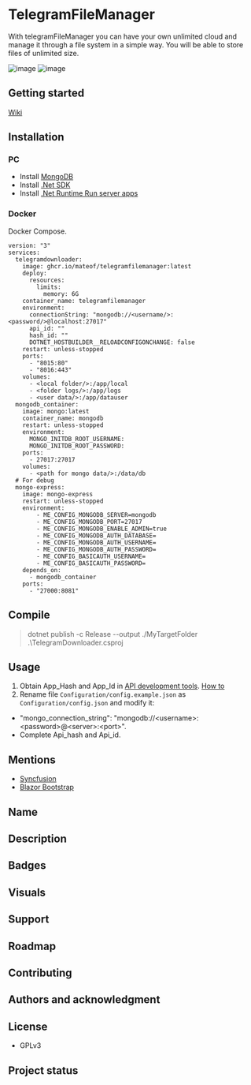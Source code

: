 # TelegramFileManager
With telegramFileManager you can have your own unlimited cloud and manage it through a file system in a simple way.
You will be able to store files of unlimited size.

![image](https://github.com/user-attachments/assets/d0853d9b-f6e1-4fbb-aa35-b71c81a1c17a)
![image](https://github.com/user-attachments/assets/6f825a2e-f134-40c1-a708-3a6cc754372b)

## Getting started
[Wiki](https://github.com/mateof/TelegramFileManager/wiki)

## Installation
### PC
- Install [MongoDB](https://www.mongodb.com/try/download/community)
- Install [.Net SDK](https://dotnet.microsoft.com/en-us/download)
- Install [.Net Runtime Run server apps](https://dotnet.microsoft.com/en-us/download/dotnet/6.0/runtime?cid=getdotnetcore&os=windows&arch=x64)

### Docker
Docker Compose.

```
version: "3"
services:
  telegramdownloader:
    image: ghcr.io/mateof/telegramfilemanager:latest
    deploy:
      resources:
        limits:
          memory: 6G
    container_name: telegramfilemanager
    environment:
      connectionString: "mongodb://<username/>:<password/>@localhost:27017"
      api_id: ""
      hash_id: ""
      DOTNET_HOSTBUILDER__RELOADCONFIGONCHANGE: false
    restart: unless-stopped
    ports:
      - "8015:80"
      - "8016:443"
    volumes:
      - <local folder/>:/app/local
      - <folder logs/>:/app/logs
      - <user data/>:/app/datauser
  mongodb_container:
    image: mongo:latest
    container_name: mongodb
    restart: unless-stopped
    environment:
      MONGO_INITDB_ROOT_USERNAME: 
      MONGO_INITDB_ROOT_PASSWORD: 
    ports:
      - 27017:27017
    volumes:
      - <path for mongo data/>:/data/db
  # For debug    
  mongo-express:
    image: mongo-express
    restart: unless-stopped
    environment:
        - ME_CONFIG_MONGODB_SERVER=mongodb
        - ME_CONFIG_MONGODB_PORT=27017
        - ME_CONFIG_MONGODB_ENABLE_ADMIN=true
        - ME_CONFIG_MONGODB_AUTH_DATABASE=
        - ME_CONFIG_MONGODB_AUTH_USERNAME=
        - ME_CONFIG_MONGODB_AUTH_PASSWORD=
        - ME_CONFIG_BASICAUTH_USERNAME=
        - ME_CONFIG_BASICAUTH_PASSWORD=
    depends_on:
      - mongodb_container
    ports:
      - "27000:8081"
```
## Compile

> dotnet publish -c Release --output ./MyTargetFolder .\TelegramDownloader.csproj

## Usage
1. Obtain App_Hash and App_Id in [API development tools](https://my.telegram.org/apps). [How to](https://core.telegram.org/api/obtaining_api_id)
2. Rename file `Configuration/config.example.json` as `Configuration/config.json` and modify it:
  - "mongo_connection_string": "mongodb://\<username>:\<password>@\<server>:\<port>".
  - Complete Api_hash and Api_id.


## Mentions

- [Syncfusion](https://www.syncfusion.com/blazor-components)
- [Blazor Bootstrap](https://demos.blazorbootstrap.com/)


## Name

## Description

## Badges

## Visuals


## Support


## Roadmap


## Contributing


## Authors and acknowledgment


## License
- GPLv3

## Project status
